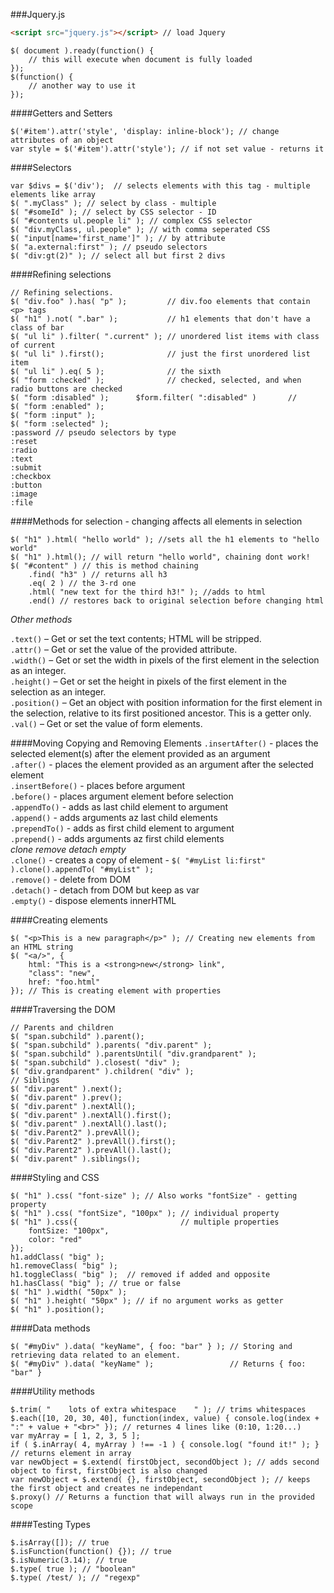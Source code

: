 ###Jquery.js
```HTML
<script src="jquery.js"></script> // load Jquery
```
```JS
$( document ).ready(function() {
    // this will execute when document is fully loaded
});
$(function() {
    // another way to use it
});
```
####Getters and Setters
```JS
$('#item').attr('style', 'display: inline-block'); // change attributes of an object
var style = $('#item').attr('style'); // if not set value - returns it
```
####Selectors
```JS
var $divs = $('div');  // selects elements with this tag - multiple elements like array
$( ".myClass" ); // select by class - multiple
$( "#someId" ); // select by CSS selector - ID
$( "#contents ul.people li" ); // complex CSS selector
$( "div.myClass, ul.people" ); // with comma seperated CSS
$( "input[name='first_name']" ); // by attribute
$( "a.external:first" ); // pseudo selectors
$( "div:gt(2)" ); // select all but first 2 divs
```
####Refining selections
```JS
// Refining selections.
$( "div.foo" ).has( "p" );         // div.foo elements that contain <p> tags
$( "h1" ).not( ".bar" );           // h1 elements that don't have a class of bar
$( "ul li" ).filter( ".current" ); // unordered list items with class of current
$( "ul li" ).first();              // just the first unordered list item
$( "ul li" ).eq( 5 );              // the sixth
$( "form :checked" );              // checked, selected, and when radio buttons are checked
$( "form :disabled" );      $form.filter( ":disabled" )       // 
$( "form :enabled" );
$( "form :input" );
$( "form :selected" );
:password // pseudo selectors by type
:reset
:radio
:text
:submit
:checkbox
:button
:image
:file
```
####Methods for selection - changing affects all elements in selection
```JS
$( "h1" ).html( "hello world" ); //sets all the h1 elements to "hello world"
$( "h1" ).html(); // will return "hello world", chaining dont work!
$( "#content" ) // this is method chaining
    .find( "h3" ) // returns all h3
    .eq( 2 ) // the 3-rd one
    .html( "new text for the third h3!" ); //adds to html
    .end() // restores back to original selection before changing html
```
*Other methods*

```.text()``` – Get or set the text contents; HTML will be stripped.  
```.attr()``` – Get or set the value of the provided attribute.  
```.width()``` – Get or set the width in pixels of the first element in the selection as an integer.  
```.height()``` – Get or set the height in pixels of the first element in the selection as an integer.  
```.position()``` – Get an object with position information for the first element in the selection, relative to its first positioned ancestor. This is a getter only.  
```.val()``` – Get or set the value of form elements.  

####Moving Copying and Removing Elements
```.insertAfter()``` - places the selected element(s) after the element provided as an argument  
```.after()``` - places the element provided as an argument after the selected element  
```.insertBefore()``` - places before argument  
```.before()``` - places argument element before selection  
```.appendTo()``` - adds as last child element to argument  
```.append()``` - adds arguments az last child elements  
```.prependTo()``` - adds as first child element to argument  
```.prepend()``` - adds arguments az first child elements   
*clone remove detach empty*  
```.clone()``` - creates a copy of element - ```$( "#myList li:first" ).clone().appendTo( "#myList" );```    
```.remove()``` - delete from DOM   
```.detach()``` - detach from DOM but keep as var   
```.empty()``` - dispose elements innerHTML   

####Creating elements
```JS
$( "<p>This is a new paragraph</p>" ); // Creating new elements from an HTML string
$( "<a/>", {
    html: "This is a <strong>new</strong> link",
    "class": "new",
    href: "foo.html"
}); // This is creating element with properties 
``` 

####Traversing the DOM
```JS
// Parents and children
$( "span.subchild" ).parent();
$( "span.subchild" ).parents( "div.parent" );
$( "span.subchild" ).parentsUntil( "div.grandparent" );
$( "span.subchild" ).closest( "div" );
$( "div.grandparent" ).children( "div" );
// Siblings
$( "div.parent" ).next();
$( "div.parent" ).prev();
$( "div.parent" ).nextAll();
$( "div.parent" ).nextAll().first();
$( "div.parent" ).nextAll().last();
$( "div.Parent2" ).prevAll();
$( "div.Parent2" ).prevAll().first();
$( "div.Parent2" ).prevAll().last();
$( "div.parent" ).siblings();
```

####Styling and CSS
```JS
$( "h1" ).css( "font-size" ); // Also works "fontSize" - getting property
$( "h1" ).css( "fontSize", "100px" ); // individual property
$( "h1" ).css({                       // multiple properties
    fontSize: "100px",
    color: "red"
});
h1.addClass( "big" );
h1.removeClass( "big" );
h1.toggleClass( "big" );  // removed if added and opposite
h1.hasClass( "big" ); // true or false 
$( "h1" ).width( "50px" );
$( "h1" ).height( "50px" ); // if no argument works as getter
$( "h1" ).position();
```

####Data methods

```JS
$( "#myDiv" ).data( "keyName", { foo: "bar" } ); // Storing and retrieving data related to an element.
$( "#myDiv" ).data( "keyName" );                 // Returns { foo: "bar" }
```
####Utility methods
```JS
$.trim( "    lots of extra whitespace    " ); // trims whitespaces
$.each([10, 20, 30, 40], function(index, value) { console.log(index + ":" + value + "<br>" }); // returnes 4 lines like (0:10, 1:20...)
var myArray = [ 1, 2, 3, 5 ];
if ( $.inArray( 4, myArray ) !== -1 ) { console.log( "found it!" ); } // returns element in array
var newObject = $.extend( firstObject, secondObject ); // adds second object to first, firstObject is also changed
var newObject = $.extend( {}, firstObject, secondObject ); // keeps the first object and creates ne independant
$.proxy() // Returns a function that will always run in the provided scope
```

####Testing Types
```JS
$.isArray([]); // true
$.isFunction(function() {}); // true
$.isNumeric(3.14); // true
$.type( true ); // "boolean"
$.type( /test/ ); // "regexp"
```

```
